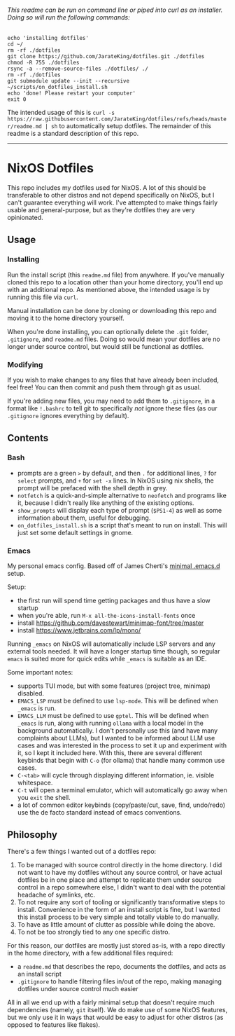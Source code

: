 ###### This readme can be run on command line or piped into curl as an installer. Doing so will run the following commands:

    echo 'installing dotfiles'
    cd ~/
    rm -rf ./dotfiles
    git clone https://github.com/JarateKing/dotfiles.git ./dotfiles
    chmod -R 755 ./dotfiles
    rsync -a --remove-source-files ./dotfiles/ ./
    rm -rf ./dotfiles
    git submodule update --init --recursive
    ~/scripts/on_dotfiles_install.sh
    echo 'done! Please restart your computer'
    exit 0

The intended usage of this is `curl -s https://raw.githubusercontent.com/JarateKing/dotfiles/refs/heads/master/readme.md | sh` to automatically setup dotfiles. The remainder of this readme is a standard description of this repo.

---

# NixOS Dotfiles

This repo includes my dotfiles used for NixOS. A lot of this should be transferable to other distros and not depend specifically on NixOS, but I can't guarantee everything will work. I've attempted to make things fairly usable and general-purpose, but as they're dotfiles they are very opinionated.

## Usage

### Installing

Run the install script (this `readme.md` file) from anywhere. If you've manually cloned this repo to a location other than your home directory, you'll end up with an additional repo. As mentioned above, the intended usage is by running this file via `curl`.

Manual installation can be done by cloning or downloading this repo and moving it to the home directory yourself.

When you're done installing, you can optionally delete the `.git` folder, `.gitignore`, and `readme.md` files. Doing so would mean your dotfiles are no longer under source control, but would still be functional as dotfiles.

### Modifying

If you wish to make changes to any files that have already been included, feel free! You can then commit and push them through git as usual.

If you're adding new files, you may need to add them to `.gitignore`, in a format like `!.bashrc` to tell git to specifically *not* ignore these files (as our `.gitignore` ignores everything by default).

## Contents

### Bash

- prompts are a green `>` by default, and then `.` for additional lines, `?` for `select` prompts, and `+` for `set -x` lines. In NixOS using nix shells, the prompt will be prefaced with the shell depth in grey.
- `notfetch` is a quick-and-simple alternative to `neofetch` and programs like it, because I didn't really like anything of the existing options.
- `show_prompts` will display each type of prompt (`$PS1-4`) as well as some information about them, useful for debugging.
- `on_dotfiles_install.sh` is a script that's meant to run on install. This will just set some default settings in gnome.

### Emacs

My personal emacs config. Based off of James Cherti's [minimal .emacs.d](https://github.com/jamescherti/minimal-emacs.d) setup.

Setup:

- the first run will spend time getting packages and thus have a slow startup
- when you're able, run `M-x all-the-icons-install-fonts` once
- install https://github.com/davestewart/minimap-font/tree/master
- install https://www.jetbrains.com/lp/mono/

Running `_emacs` on NixOS will automatically include LSP servers and any external tools needed. It will have a longer startup time though, so regular `emacs` is suited more for quick edits while `_emacs` is suitable as an IDE.

Some important notes:
- supports TUI mode, but with some features (project tree, minimap) disabled.
- `EMACS_LSP` must be defined to use `lsp-mode`. This will be defined when `_emacs` is run.
- `EMACS_LLM` must be defined to use `gptel`. This will be defined when `_emacs` is run, along with running `ollama` with a local model in the background automatically. I don't personally use this (and have many complaints about LLMs), but I wanted to be informed about LLM use cases and was interested in the process to set it up and experiment with it, so I kept it included here. With this, there are several different keybinds that begin with `C-o` (for ollama) that handle many common use cases.
- `C-<tab>` will cycle through displaying different information, ie. visible whitespace.
- `C-t` will open a terminal emulator, which will automatically go away when you `exit` the shell.
- a lot of common editor keybinds (copy/paste/cut, save, find, undo/redo) use the de facto standard instead of emacs conventions.

## Philosophy

There's a few things I wanted out of a dotfiles repo:

1. To be managed with source control directly in the home directory. I did not want to have my dotfiles without any source control, or have actual dotfiles be in one place and attempt to replicate them under source control in a repo somewhere else, I didn't want to deal with the potential headache of symlinks, etc.
2. To not require any sort of tooling or significantly transformative steps to install. Convenience in the form of an install script is fine, but I wanted this install process to be very simple and totally viable to do manually.
3. To have as little amount of clutter as possible while doing the above.
4. To not be too strongly tied to any one specific distro.

For this reason, our dotfiles are mostly just stored as-is, with a repo directly in the home directory, with a few additional files required:

- a `readme.md` that describes the repo, documents the dotfiles, and acts as an install script
- `.gitignore` to handle filtering files in/out of the repo, making managing dotfiles under source control much easier

All in all we end up with a fairly minimal setup that doesn't require much dependencies (namely, `git` itself). We do make use of some NixOS features, but we only use it in ways that would be easy to adjust for other distros (as opposed to features like flakes).
